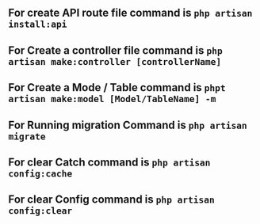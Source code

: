 ## For create API route file command is ```php artisan install:api```

## For Create a controller file command is ```php artisan make:controller [controllerName]```

## For Create a Mode / Table command is ```phpt artisan make:model [Model/TableName] -m```

## For Running migration Command is ```php artisan migrate```

## For clear Catch command is ```php artisan config:cache```

## For clear Config command is ```php artisan config:clear```